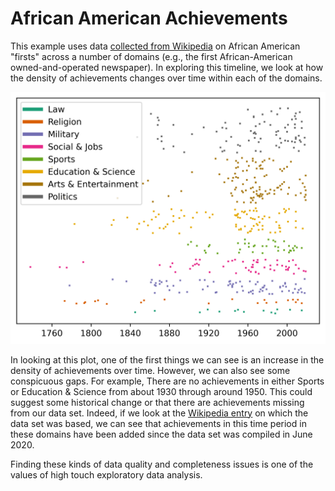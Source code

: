 # African American Achievements

This example uses data
[collected from Wikipedia](https://github.com/rfordatascience/tidytuesday/blob/master/data/2020/2020-06-09/readme.md)
on African American "firsts" across a number of domains (e.g., the first
African-American owned-and-operated newspaper). In exploring this timeline,
we look at how the density of achievements changes over time within each of the
domains.

![African American achievements timeline](african_american_achievements_timeline.png)

In looking at this plot, one of the first things we can see is an increase in
the density of achievements over time. However, we can also see some conspicuous
gaps. For example, There are no achievements in either Sports or Education &
Science from about 1930 through around 1950. This could suggest some historical
change or that there are achievements missing from our data set. Indeed, if we
look at the
[Wikipedia entry](https://en.wikipedia.org/wiki/List_of_African-American_firsts)
on which the data set was based, we can see that achievements in this time
period in these domains have been added since the data set was compiled in June
2020.

Finding these kinds of data quality and completeness issues is one of the
values of high touch exploratory data analysis.
